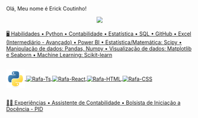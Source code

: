 Olá, Meu nome é Erick Coutinho!

<div align="center">
  <a href="https://https://github.com/ErickCoutinho">
  <img height="170em" src="https://github-readme-stats.vercel.app/api/top-langs/?username=ErickCoutinho&layout=compact&langs_count=7&theme=dracula"/>
</div>
<br
Cursando Ciência de Dados - UFC
Técnico em Contabilidade - Escola Estadual de Educação Profissional Adriano Nobre

🖥 Habilidades
• Python
• Contabilidade
• Estatística
• SQL
• GitHub
• Excel (Intermediário - Avançado)
• Power BI
• Estatística/Matemática: Scipy
• Manipulação de dados: Pandas, Numpy
• Visualização de dados: Matplotlib e Seaborn
• Machine Learning: Scikit-learn

<div style="display: inline_block"><br>
  <img align="center" alt="Rafa-Python" height="50" width="50" src="https://raw.githubusercontent.com/devicons/devicon/master/icons/python/python-original.svg">
  <img align="center" alt="Rafa-Ts" height="50" width="50" <img src="https://cdn.jsdelivr.net/gh/devicons/devicon/icons/r/r-original.svg" />
  <img align="center" alt="Rafa-React" height="50" width="50" <img src="https://cdn.jsdelivr.net/gh/devicons/devicon/icons/mysql/mysql-original-wordmark.svg" />
  <img align="center" alt="Rafa-HTML" height="30" width="40" <img src="https://cdn.jsdelivr.net/gh/devicons/devicon/icons/github/github-original-wordmark.svg"  /> 
  <img align="center" alt="Rafa-CSS" height="30" width="40" <img src="https://cdn.jsdelivr.net/gh/devicons/devicon/icons/pycharm/pycharm-original.svg" />
</div>
<br>

👨‍💻 Experiências
• Assistente de Contabilidade
• Bolsista de Iniciação a Docência - PID
